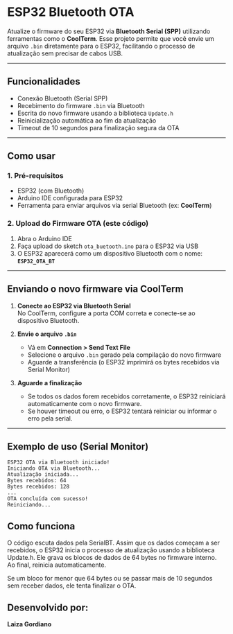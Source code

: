 # ESP32 Bluetooth OTA

Atualize o firmware do seu ESP32 via **Bluetooth Serial (SPP)** utilizando ferramentas como o **CoolTerm**. Esse projeto permite que você envie um arquivo `.bin` diretamente para o ESP32, facilitando o processo de atualização sem precisar de cabos USB.

---

## Funcionalidades

- Conexão Bluetooth (Serial SPP)
- Recebimento do firmware `.bin` via Bluetooth
- Escrita do novo firmware usando a biblioteca `Update.h`
- Reinicialização automática ao fim da atualização
- Timeout de 10 segundos para finalização segura da OTA

---

## Como usar

### 1. Pré-requisitos

- ESP32 (com Bluetooth)
- Arduino IDE configurada para ESP32
- Ferramenta para enviar arquivos via serial Bluetooth (ex: **CoolTerm**)

### 2. Upload do Firmware OTA (este código)

1. Abra o Arduino IDE
2. Faça upload do sketch `ota_buetooth.ino` para o ESP32 via USB
3. O ESP32 aparecerá como um dispositivo Bluetooth com o nome:  
   **`ESP32_OTA_BT`**

---

## Enviando o novo firmware via CoolTerm

1. **Conecte ao ESP32 via Bluetooth Serial**  
   No CoolTerm, configure a porta COM correta e conecte-se ao dispositivo Bluetooth.

2. **Envie o arquivo `.bin`**
   - Vá em **Connection > Send Text File**
   - Selecione o arquivo `.bin` gerado pela compilação do novo firmware
   - Aguarde a transferência (o ESP32 imprimirá os bytes recebidos via Serial Monitor)

3. **Aguarde a finalização**
   - Se todos os dados forem recebidos corretamente, o ESP32 reiniciará automaticamente com o novo firmware.
   - Se houver timeout ou erro, o ESP32 tentará reiniciar ou informar o erro pela serial.

---

## Exemplo de uso (Serial Monitor)

```text
ESP32 OTA via Bluetooth iniciado!
Iniciando OTA via Bluetooth...
Atualização iniciada...
Bytes recebidos: 64
Bytes recebidos: 128
...
OTA concluída com sucesso!
Reiniciando...
```
## Como funciona

O código escuta dados pela SerialBT. Assim que os dados começam a ser recebidos, o ESP32 inicia o processo de atualização usando a biblioteca Update.h. Ele grava os blocos de dados de 64 bytes no firmware interno. Ao final, reinicia automaticamente.

Se um bloco for menor que 64 bytes ou se passar mais de 10 segundos sem receber dados, ele tenta finalizar o OTA.

## Desenvolvido por:

**Laiza Gordiano** 